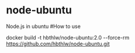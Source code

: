 # node-ubuntu
Node.js in ubuntu
#How to use

docker build -t hbthlw/node-ubuntu:2.0 --force-rm https://github.com/hbthlw/node-ubuntu.git

